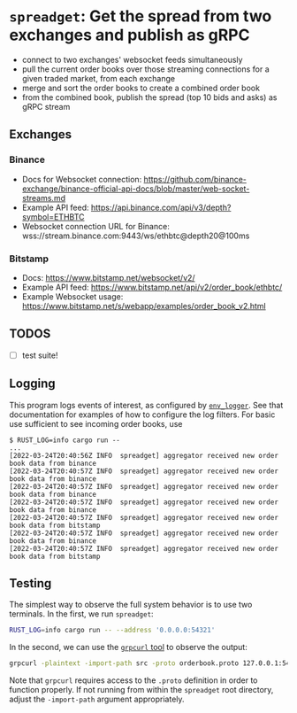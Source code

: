 # `spreadget`: Get the spread from two exchanges and publish as gRPC

- connect to two exchanges' websocket feeds simultaneously
- pull the current order books over those streaming connections for a given traded market, from each exchange
- merge and sort the order books to create a combined order book
- from the combined book, publish the spread (top 10 bids and asks) as gRPC stream

## Exchanges

### Binance

- Docs for Websocket connection: <https://github.com/binance-exchange/binance-official-api-docs/blob/master/web-socket-streams.md>
- Example API feed: <https://api.binance.com/api/v3/depth?symbol=ETHBTC>
- Websocket connection URL for Binance: wss://stream.binance.com:9443/ws/ethbtc@depth20@100ms

### Bitstamp

- Docs: <https://www.bitstamp.net/websocket/v2/>
- Example API feed: <https://www.bitstamp.net/api/v2/order_book/ethbtc/>
- Example Websocket usage: <https://www.bitstamp.net/s/webapp/examples/order_book_v2.html>

## TODOS

- [ ] test suite!

## Logging

This program logs events of interest, as configured by [`env_logger`](https://docs.rs/env_logger/latest/env_logger/). See that documentation
for examples of how to configure the log filters. For basic use sufficient to see incoming order books, use

```text
$ RUST_LOG=info cargo run --
...
[2022-03-24T20:40:56Z INFO  spreadget] aggregator received new order book data from binance
[2022-03-24T20:40:57Z INFO  spreadget] aggregator received new order book data from binance
[2022-03-24T20:40:57Z INFO  spreadget] aggregator received new order book data from binance
[2022-03-24T20:40:57Z INFO  spreadget] aggregator received new order book data from binance
[2022-03-24T20:40:57Z INFO  spreadget] aggregator received new order book data from bitstamp
[2022-03-24T20:40:57Z INFO  spreadget] aggregator received new order book data from binance
[2022-03-24T20:40:57Z INFO  spreadget] aggregator received new order book data from bitstamp
```

## Testing

The simplest way to observe the full system behavior is to use two terminals. In the first, we run `spreadget`:

```bash
RUST_LOG=info cargo run -- --address '0.0.0.0:54321'
```

In the second, we can use the [`grpcurl` tool](https://github.com/fullstorydev/grpcurl) to observe the output:

```bash
grpcurl -plaintext -import-path src -proto orderbook.proto 127.0.0.1:54321 orderbook.OrderbookAggregator/BookSummary
```

Note that `grpcurl` requires access to the `.proto` definition in order to function properly. If not running from within
the `spreadget` root directory, adjust the `-import-path` argument appropriately.
